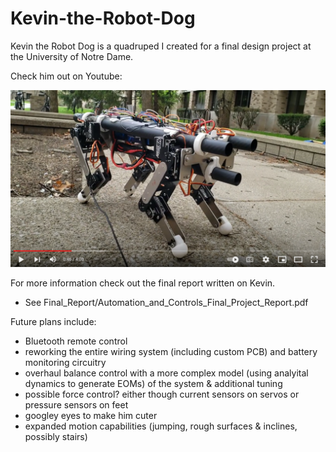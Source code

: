 # Kevin-the-Robot-Dog
 
 

Kevin the Robot Dog is a quadruped I created for a final design project at the University of Notre Dame.

Check him out on Youtube:

[![IMAGE ALT TEXT HERE](Screenshot.png)](https://www.youtube.com/watch?v=h35KHhktcEo&t)

For more information check out the final report written on Kevin.

- See Final_Report/Automation_and_Controls_Final_Project_Report.pdf

Future plans include:
- Bluetooth remote control
- reworking the entire wiring system (including custom PCB) and battery monitoring circuitry
- overhaul balance control with a more complex model (using analyital dynamics to generate EOMs) of the system & additional tuning
- possible force control? either though current sensors on servos or pressure sensors on feet
- googley eyes to make him cuter
- expanded motion capabilities (jumping, rough surfaces & inclines, possibly stairs)
